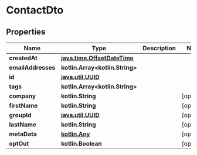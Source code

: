 
# ContactDto

## Properties
Name | Type | Description | Notes
------------ | ------------- | ------------- | -------------
**createdAt** | [**java.time.OffsetDateTime**](java.time.OffsetDateTime) |  | 
**emailAddresses** | **kotlin.Array&lt;kotlin.String&gt;** |  | 
**id** | [**java.util.UUID**](java.util.UUID) |  | 
**tags** | **kotlin.Array&lt;kotlin.String&gt;** |  | 
**company** | **kotlin.String** |  |  [optional]
**firstName** | **kotlin.String** |  |  [optional]
**groupId** | [**java.util.UUID**](java.util.UUID) |  |  [optional]
**lastName** | **kotlin.String** |  |  [optional]
**metaData** | [**kotlin.Any**]() |  |  [optional]
**optOut** | **kotlin.Boolean** |  |  [optional]



